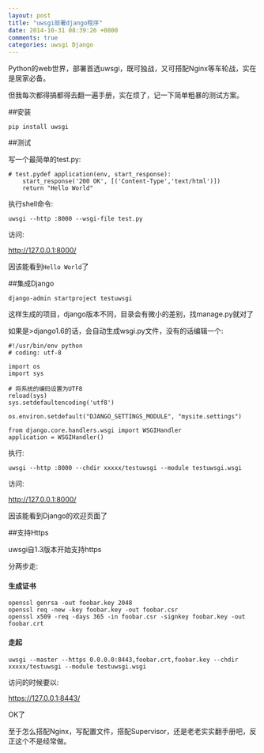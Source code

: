 ```yaml
---
layout: post
title: "uwsgi部署django程序"
date: 2014-10-31 08:39:26 +0800
comments: true
categories: uwsgi Django
---
```


Python的web世界，部署首选uwsgi，既可独战，又可搭配Nginx等车轮战，实在是居家必备。

但我每次都得搞都得去翻一遍手册，实在烦了，记一下简单粗暴的测试方案。

##安装

    pip install uwsgi

##测试

写一个最简单的test.py:

```
# test.pydef application(env, start_response):
    start_response('200 OK', [('Content-Type','text/html')])
    return "Hello World"
```


执行shell命令:

    uwsgi --http :8000 --wsgi-file test.py

访问:

http://127.0.0.1:8000/

因该能看到`Hello World`了


##集成Django

    django-admin startproject testuwsgi

这样生成的项目，django版本不同，目录会有微小的差别，找manage.py就对了

如果是>django1.6的话，会自动生成wsgi.py文件，没有的话编辑一个:

```
#!/usr/bin/env python
# coding: utf-8

import os
import sys

# 将系统的编码设置为UTF8
reload(sys)
sys.setdefaultencoding('utf8')

os.environ.setdefault("DJANGO_SETTINGS_MODULE", "mysite.settings")

from django.core.handlers.wsgi import WSGIHandler
application = WSGIHandler()
```

执行:

    uwsgi --http :8000 --chdir xxxxx/testuwsgi --module testuwsgi.wsgi

访问:

http://127.0.0.1:8000/

因该能看到Django的欢迎页面了

##支持Https

uwsgi自1.3版本开始支持https

分两步走:

#### 生成证书

    openssl genrsa -out foobar.key 2048
    openssl req -new -key foobar.key -out foobar.csr
    openssl x509 -req -days 365 -in foobar.csr -signkey foobar.key -out foobar.crt

#### 走起

    uwsgi --master --https 0.0.0.0:8443,foobar.crt,foobar.key --chdir xxxxx/testuwsgi --module testuwsgi.wsgi

访问的时候要以:

https://127.0.0.1:8443/


OK了

至于怎么搭配Nginx，写配置文件，搭配Supervisor，还是老老实实翻手册吧，反正这个不是经常做。
